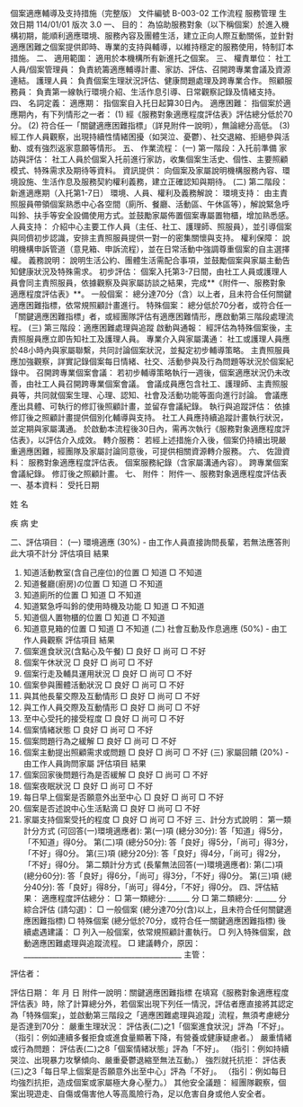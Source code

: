 個案適應輔導及支持措施（完整版）
文件編號
B-003-02
工作流程
服務管理
生效日期
114/01/01
版次
3.0
一、 目的：
為協助服務對象（以下稱個案）於進入機構初期，能順利適應環境、服務內容及團體生活，建立正向人際互動關係，並針對適應困難之個案提供即時、專業的支持與輔導，以維持穩定的服務使用，特制訂本措施。
二、 適用範圍：
適用於本機構所有新進托之個案。
三、 權責單位：
社工人員/個案管理員： 負責統籌適應輔導計畫、家訪、評估、召開跨專業會議及資源連結。
護理人員： 負責個案生理狀況評估、健康問題處理及跨專業合作。
照顧服務員： 負責第一線執行環境介紹、生活作息引導、日常觀察記錄及情緒支持。
四、 名詞定義：
適應期： 指個案自入托日起算30日內。
適應困難： 指個案於適應期內，有下列情形之一者：
(1) 經《服務對象適應程度評估表》評估總分低於70分。
(2) 符合任一「關鍵適應困難指標」（詳見附件一說明），無論總分高低。
(3) 經工作人員觀察，出現持續性情緒困擾（如哭泣、憂鬱）、社交退縮、拒絕參與活動、或有強烈返家意願等情形。
五、 作業流程：
(一) 第一階段：入托前準備
家訪與評估： 社工人員於個案入托前進行家訪，收集個案生活史、個性、主要照顧模式、特殊需求及期待等資料。
資訊提供： 向個案及家屬說明機構服務內容、環境設施、生活作息及服務契約權利義務，建立正確認知與期待。
(二) 第二階段：新進適應期（入托第1-7日）
環境、人員、權利及義務解說：
環境支持： 由主責照服員帶領個案熟悉中心各空間（廁所、餐廳、活動區、午休區等），解說緊急呼叫鈴、扶手等安全設備使用方式。並鼓勵家屬佈置個案專屬置物櫃，增加熟悉感。
人員支持： 介紹中心主要工作人員（主任、社工、護理師、照服員），並引導個案與同儕初步認識，安排主責照服員提供一對一的密集關懷與支持。
權利保障： 說明機構申訴管道（意見箱、申訴流程），並在日常活動中強調尊重個案的自主選擇權。
義務說明： 說明生活公約、團體生活需配合事項，並鼓勵個案與家屬主動告知健康狀況及特殊需求。
初步評估： 個案入托第3-7日間，由社工人員或護理人員會同主責照服員，依據觀察及與家屬訪談之結果，完成**《附件一、服務對象適應程度評估表》**。
一般個案： 總分達70分（含）以上者，且未符合任何關鍵適應困難指標，依常規照顧計畫進行。
特殊個案： 總分低於70分者，或符合任一「關鍵適應困難指標」者，或經團隊評估有適應困難情形，應啟動第三階段處理流程。
(三) 第三階段：適應困難處理與追蹤
啟動與通報： 經評估為特殊個案後，主責照服員應立即告知社工及護理人員。
專業介入與家屬溝通：
社工或護理人員應於48小時內與家屬聯繫，共同討論個案狀況，並擬定初步輔導策略。
主責照服員應加強觀察，詳實記錄個案每日情緒、社交、活動參與及行為問題等狀況於個案紀錄中。
召開跨專業個案會議：
若初步輔導策略執行一週後，個案適應狀況仍未改善，由社工人員召開跨專業個案會議。
會議成員應包含社工、護理師、主責照服員等，共同就個案生理、心理、認知、社會及活動功能等面向進行討論。
會議應產出具體、可執行的修訂後照顧計畫，並留存會議紀錄。
執行與追蹤評估：
依據修訂後之照顧計畫提供個別化輔導與支持。
社工人員應持續追蹤計畫執行狀況，並定期與家屬溝通。
於啟動本流程後30日內，需再次執行《服務對象適應程度評估表》，以評估介入成效。
轉介服務： 若經上述措施介入後，個案仍持續出現嚴重適應困難，經團隊及家屬討論同意後，可提供相關資源轉介服務。
六、 佐證資料：
服務對象適應程度評估表。
個案服務紀錄（含家屬溝通內容）。
跨專業個案會議紀錄。
修訂後之照顧計畫。
七、 附件：
附件一、服務對象適應程度評估表
一、基本資料：
受托日期

姓 名

疾 病 史

二、評估項目：
(一) 環境適應 (30%) - 由工作人員直接詢問長輩，若無法應答則此大項不計分
評估項目
結果
1. 知道活動教室(含自己座位)的位置
□ 知道 □ 不知道
2. 知道餐廳(廚房)の位置
□ 知道 □ 不知道
3. 知道廁所的位置
□ 知道 □ 不知道
4. 知道緊急呼叫鈴的使用時機及功能
□ 知道 □ 不知道
5. 知道個人置物櫃的位置
□ 知道 □ 不知道
6. 知道意見箱的位置
□ 知道 □ 不知道
(二) 社會互動及作息適應 (50%) - 由工作人員觀察
評估項目
結果
1. 個案進食狀況(含點心及午餐)
□ 良好 □ 尚可 □ 不好
2. 個案午休狀況
□ 良好 □ 尚可 □ 不好
3. 個案行走及輔具運用狀況
□ 良好 □ 尚可 □ 不好
4. 個案參與團體活動狀況
□ 良好 □ 尚可 □ 不好
5. 與其他長輩交際及互動情形
□ 良好 □ 尚可 □ 不好
6. 與工作人員交際及互動情形
□ 良好 □ 尚可 □ 不好
7. 至中心受托的接受程度
□ 良好 □ 尚可 □ 不好
8. 個案情緒狀態
□ 良好 □ 尚可 □ 不好
9. 個案問題行為之緩解
□ 良好 □ 尚可 □ 不好
10. 個案主動提出照顧需求或問題
□ 良好 □ 尚可 □ 不好
(三) 家屬回饋 (20%) - 由工作人員詢問家屬
評估項目
結果
1. 個案回家後問題行為是否緩解
□ 良好 □ 尚可 □ 不好
2. 個案夜眠狀況
□ 良好 □ 尚可 □ 不好
3. 每日早上個案是否願意外出至中心
□ 良好 □ 尚可 □ 不好
4. 個案是否述說中心生活點滴
□ 良好 □ 尚可 □ 不好
5. 家屬支持個案受托的程度
□ 良好 □ 尚可 □ 不好
三、計分方式說明：
第一類計分方式 (可回答(一)環境適應者):
第(一)項 (總分30分): 答「知道」得5分，「不知道」得0分。
第(二)項 (總分50分): 答「良好」得5分，「尚可」得3分，「不好」得0分。
第(三)項 (總分20分): 答「良好」得4分，「尚可」得2分，「不好」得0分。
第二類計分方式 (長輩無法回答(一)環境適應者):
第(二)項 (總分60分): 答「良好」得6分，「尚可」得3分，「不好」得0分。
第(三)項 (總分40分): 答「良好」得8分，「尚可」得4分，「不好」得0分。
四、評估結果：
適應程度評估總分：
□ 第一類總分: ______ 分
□ 第二類總分: ______ 分
綜合評估 (請勾選)：
□ 一般個案 (總分達70分(含)以上，且未符合任何關鍵適應困難指標)
□ 特殊個案 (總分低於70分，或符合任一關鍵適應困難指標)
後續處遇建議：
□ 列入一般個案，依常規照顧計畫執行。
□ 列入特殊個案，啟動適應困難處理與追蹤流程。
□ 建議轉介，原因：____________________________________________
主管：

評估者：

評估日期：
年 月 日
附件一說明：關鍵適應困難指標
在填寫《服務對象適應程度評估表》時，除了計算總分外，若個案出現下列任一情況，評估者應直接將其認定為「特殊個案」，並啟動第三階段之「適應困難處理與追蹤」流程，無須考慮總分是否達到70分：
嚴重生理狀況：
評估表(二)之1「個案進食狀況」評為「不好」。
（指引：例如連續多餐拒食或進食量顯著下降，有營養或健康疑慮者。）
嚴重情緒或行為問題：
評估表(二)之8「個案情緒狀態」評為「不好」。
（指引：例如持續哭泣、出現暴力攻擊傾向、嚴重憂鬱退縮至無法互動。）
強烈就托抗拒：
評估表(三)之3「每日早上個案是否願意外出至中心」評為「不好」。
（指引：例如每日均強烈抗拒，造成個案或家屬極大身心壓力。）
其他安全議題：
經團隊觀察，個案出現遊走、自傷或傷害他人等高風險行為，足以危害自身或他人安全者。